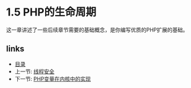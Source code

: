 # 1.5 PHP的生命周期 

这一章讲述了一些后续章节需要的基础概念，是你编写优质的PHP扩展的基础。

## links
   * [目录](<book/preface.md>)
   * 上一节: [线程安全](<book/chapt01/1.4.md>)
   * 下一节: [PHP变量在内核中的实现](<book/chapt02/2.md>)

